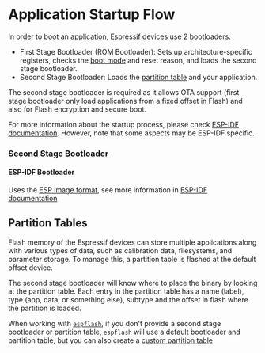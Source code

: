 # Application Startup Flow

In order to boot an application, Espressif devices use 2 bootloaders:
- First Stage Bootloader (ROM Bootloader): Sets up architecture-specific registers, checks the [boot mode][boot-mode] and reset reason, and loads the second stage bootloader.
- Second Stage Bootloader: Loads the [partition table][partition-table] and your application.

The second stage bootloader is required as it allows OTA support (first stage bootloader only load applications from a fixed offset in Flash) and also for Flash encryption and secure boot.

For more information about the startup process, please check [ESP-IDF documentation][esp-idf-startup]. However, note that some aspects may be ESP-IDF specific.

[boot-mode]: https://docs.espressif.com/projects/esptool/en/latest/esp32c6/advanced-topics/boot-mode-selection.html?highlight=boot%20mode
[partition-table]: #partition-tables
[esp-idf-startup]: https://docs.espressif.com/projects/esp-idf/en/stable/esp32c6/api-guides/startup.html

### Second Stage Bootloader

#### ESP-IDF Bootloader

Uses the [ESP image format][esp-image-format], see more information in [ESP-IDF documentation][esp-idf-second-stage-bootloader]

[esp-idf-second-stage-bootloader]: https://docs.espressif.com/projects/esp-idf/en/stable/esp32c6/api-guides/startup.html#second-stage-bootloader

## Partition Tables

Flash memory of the Espressif devices can store multiple applications along with various types of data, such as calibration data, filesystems, and parameter storage. To manage this, a partition table is flashed at the default offset device.

The second stage bootloader will know where to place the binary by looking at the partition table. Each entry in the partition table has a name (label), type (app, data, or something else), subtype and the offset in flash where the partition is loaded.

When working with [`espflash`][espflash], if you don't provide a second stage bootloader or partition table, `espflash` will use a default bootloader and partition table, but you can also create a [custom partition table][custom-partition-table]

[esp-image-format]: https://docs.espressif.com/projects/esptool/en/latest/esp32/advanced-topics/firmware-image-format.html
[espflash]: ../getting-started/tooling/espflash.md
[custom-partition-table]: https://docs.espressif.com/projects/esp-idf/en/stable/esp32c6/api-guides/partition-tables.html#creating-custom-tables
